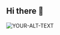 ## Hi there 👋
<picture>
 <source media="(prefers-color-scheme: dark)" srcset="https://images.squarespace-cdn.com/content/v1/5ea4e4f023282b27f40175cc/1588649479176-FZEJZL3GGGG6GXT4GM3C/Skift+Photo.jpg">
 <source media="(prefers-color-scheme: light)" srcset="https://images.squarespace-cdn.com/content/v1/5ea4e4f023282b27f40175cc/1588649479176-FZEJZL3GGGG6GXT4GM3C/Skift+Photo.jpg">
 <img alt="YOUR-ALT-TEXT" src="YOUR-DEFAULT-IMAGE">
</picture>

<!--
**VRazgaitis/VRazgaitis** is a ✨ _special_ ✨ repository because its `README.md` (this file) appears on your GitHub profile.

Here are some ideas to get you started:

- 🔭 I’m currently working on ...
- 🌱 I’m currently learning ...
- 👯 I’m looking to collaborate on ...
- 🤔 I’m looking for help with ...
- 💬 Ask me about ...
- 📫 How to reach me: ...
- 😄 Pronouns: ...
- ⚡ Fun fact: ...
-->
